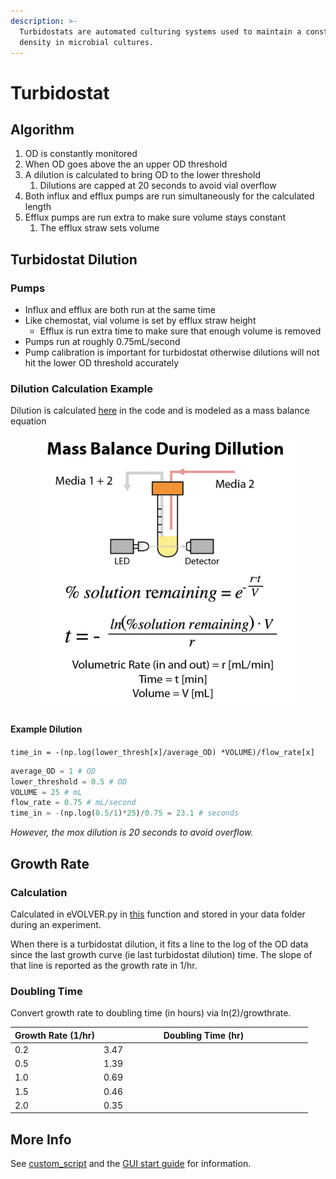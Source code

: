```yaml
---
description: >-
  Turbidostats are automated culturing systems used to maintain a constant cell
  density in microbial cultures.
---
```


# Turbidostat

## Algorithm

1. OD is constantly monitored
2. When OD goes above the an upper OD threshold
3. A dilution is calculated to bring OD to the lower threshold
   1. Dilutions are capped at 20 seconds to avoid vial overflow
4. Both influx and efflux pumps are run simultaneously for the calculated length
5. Efflux pumps are run extra to make sure volume stays constant
   1. The efflux straw sets volume&#x20;

## Turbidostat Dilution

### Pumps

* Influx and efflux are both run at the same time
* Like chemostat, vial volume is set by efflux straw height
  * Efflux is run extra time to make sure that enough volume is removed
* Pumps run at roughly 0.75mL/second
* Pump calibration is important for turbidostat otherwise dilutions will not hit the lower OD threshold accurately

### Dilution Calculation Example

Dilution is calculated [here](https://github.com/FYNCH-BIO/dpu/blob/1ea8fe36a6a7cdbcf4e5a872c43abfdf53acaf35/experiment/template/custom_script.py#L124C17-L124C85) in the code and is modeled as a mass balance equation

<figure><img src="../.gitbook/assets/image.png" alt=""><figcaption></figcaption></figure>

#### Example Dilution

`time_in = -(np.log(lower_thresh[x]/average_OD) *VOLUME)/flow_rate[x]`

```python
average_OD = 1 # OD
lower_threshold = 0.5 # OD
VOLUME = 25 # mL
flow_rate = 0.75 # mL/second
time_in = -(np.log(0.5/1)*25)/0.75 = 23.1 # seconds
```

_However, the mox dilution is 20 seconds to avoid overflow._

## Growth Rate

### Calculation

Calculated in eVOLVER.py in [this](https://github.com/FYNCH-BIO/dpu/blob/1ea8fe36a6a7cdbcf4e5a872c43abfdf53acaf35/experiment/template/eVOLVER.py#L483) function and stored in your data folder during an experiment.

When there is a turbidostat dilution, it fits a line to the log of the OD data since the last growth curve (ie last turbidostat dilution) time. The slope of that line is reported as the growth rate in 1/hr.

### Doubling Time

Convert growth rate to doubling time (in hours) via ln(2)/growthrate.

<table><thead><tr><th>Growth Rate (1/hr)</th><th width="320">Doubling Time (hr)</th></tr></thead><tbody><tr><td>0.2</td><td>3.47</td></tr><tr><td>0.5</td><td>1.39</td></tr><tr><td>1.0</td><td>0.69</td></tr><tr><td>1.5</td><td>0.46</td></tr><tr><td>2.0</td><td>0.35</td></tr></tbody></table>

## More Info

See [custom\_script](../software/dpu/custom_script.py.md) and the [GUI start guide](starting-an-experiment/gui-start-guide.md) for information.
